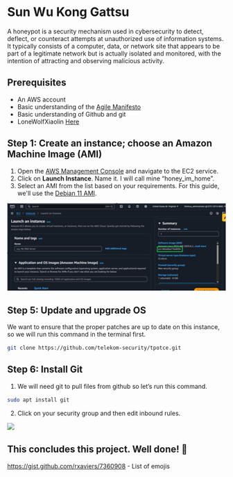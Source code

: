# Sun Wu Kong Gattsu

A honeypot is a security mechanism used in cybersecurity to detect, deflect, or counteract attempts at unauthorized use of information systems. 
It typically consists of a computer, data, or network site that appears to be part of a legitimate network but is actually isolated and monitored, 
with the intention of attracting and observing malicious activity.



## Prerequisites
- An AWS account
- Basic understanding of the [Agile Manifesto](https://agilemanifesto.org/iso/en/principles.html)
- Basic understanding of Github and git
- LoneWolfXiaolin [Here](https://www.youtube.com/@LoneWolfXiaolin)



## Step 1: Create an instance; choose an Amazon Machine Image (AMI)
1. Open the [AWS Management Console](https://aws.amazon.com/console/) and navigate to the EC2 service.
2. Click on **Launch Instance**. Name it. I will call mine “honey_im_home”.
3. Select an AMI from the list based on your requirements. For this guide, we'll use the [Debian 11 AMI]( https://aws.amazon.com/marketplace/pp/prodview-l5gv52ndg5q6i#pdp-overview).


<img src= "https://github.com/yahweh90/Documentation-Practice/blob/main/Screenshot%202025-02-09%20212801.png" style="width:750px;">


## Step 5: Update and upgrade OS
We want to ensure that the proper patches are up to date on this instance, so we will run this command in the terminal first.
```bash
git clone https://github.com/telekom-security/tpotce.git
```


## Step 6: Install Git
1.	We will need git to pull files from github so let’s run this command.
```bash
sudo apt install git
```


2.	Click on your security group and then edit inbound rules.

<img src= "https://raw.githubusercontent.com/yahweh90/Documentation-Practice/refs/heads/main/berserk-1997-anime-bluray-cover-saho3kkjqgcfhlwvd5eln3mi5y.avif" style="width:750px;">


## This concludes this project. Well done! :clap:


https://gist.github.com/rxaviers/7360908 - List of emojis
